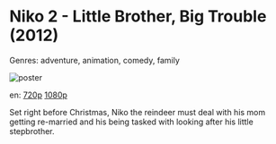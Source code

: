 # Niko 2 - Little Brother, Big Trouble (2012)

Genres: adventure, animation, comedy, family

![poster](http://image.tmdb.org/t/p/w500/sWf16fYahpLA44cKKwsAWeGK2nB.jpg)

en:
  [720p](magnet:?xt=urn:btih:5318EBA8519D6BB6DA07AF328F79DB7BACE79132&tr=udp://glotorrents.pw:6969/announce&tr=udp://tracker.opentrackr.org:1337/announce&tr=udp://torrent.gresille.org:80/announce&tr=udp://tracker.openbittorrent.com:80&tr=udp://tracker.coppersurfer.tk:6969&tr=udp://tracker.leechers-paradise.org:6969&tr=udp://p4p.arenabg.ch:1337&tr=udp://tracker.internetwarriors.net:1337)
  [1080p](magnet:?xt=urn:btih:98195E44AFE699D81E48751EFD7E532B8835F9D7&tr=udp://glotorrents.pw:6969/announce&tr=udp://tracker.opentrackr.org:1337/announce&tr=udp://torrent.gresille.org:80/announce&tr=udp://tracker.openbittorrent.com:80&tr=udp://tracker.coppersurfer.tk:6969&tr=udp://tracker.leechers-paradise.org:6969&tr=udp://p4p.arenabg.ch:1337&tr=udp://tracker.internetwarriors.net:1337)
  


Set right before Christmas, Niko the reindeer must deal with his mom getting re-married and his being tasked with looking after his little stepbrother.